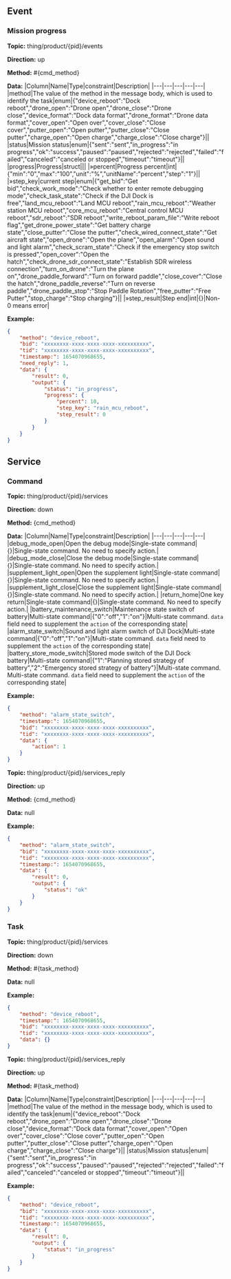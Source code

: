 




 ## Event 

### Mission progress
**Topic:** thing/product/{pid}/events

**Direction:** up

**Method:** #{cmd_method}

**Data:** 
|Column|Name|Type|constraint|Description|
|---|---|---|---|---|
 |method|The value of the method in the message body, which is used to identify the task|enum|{&#34;device_reboot&#34;:&#34;Dock reboot&#34;,&#34;drone_open&#34;:&#34;Drone open&#34;,&#34;drone_close&#34;:&#34;Drone close&#34;,&#34;device_format&#34;:&#34;Dock data format&#34;,&#34;drone_format&#34;:&#34;Drone data format&#34;,&#34;cover_open&#34;:&#34;Open over&#34;,&#34;cover_close&#34;:&#34;Close cover&#34;,&#34;putter_open&#34;:&#34;Open putter&#34;,&#34;putter_close&#34;:&#34;Close putter&#34;,&#34;charge_open&#34;:&#34;Open charge&#34;,&#34;charge_close&#34;:&#34;Close charge&#34;}||
 |status|Mission status|enum|{&#34;sent&#34;:&#34;sent&#34;,&#34;in_progress&#34;:&#34;in progress&#34;,&#34;ok&#34;:&#34;success&#34;,&#34;paused&#34;:&#34;paused&#34;,&#34;rejected&#34;:&#34;rejected&#34;,&#34;failed&#34;:&#34;failed&#34;,&#34;canceled&#34;:&#34;canceled or stopped&#34;,&#34;timeout&#34;:&#34;timeout&#34;}||
|progress|Progress|struct||| 
|»percent|Progress percent|int|{&#34;min&#34;:&#34;0&#34;,&#34;max&#34;:&#34;100&#34;,&#34;unit&#34;:&#34;%&#34;,&#34;unitName&#34;:&#34;percent&#34;,&#34;step&#34;:&#34;1&#34;}|| 
|»step_key|current step|enum|{&#34;get_bid&#34;:&#34;Get bid&#34;,&#34;check_work_mode&#34;:&#34;Check whether to enter remote debugging mode&#34;,&#34;check_task_state&#34;:&#34;Check if the DJI Dock is free&#34;,&#34;land_mcu_reboot&#34;:&#34;Land MCU reboot&#34;,&#34;rain_mcu_reboot&#34;:&#34;Weather station MCU reboot&#34;,&#34;core_mcu_reboot&#34;:&#34;Central control MCU reboot&#34;,&#34;sdr_reboot&#34;:&#34;SDR reboot&#34;,&#34;write_reboot_param_file&#34;:&#34;Write reboot flag&#34;,&#34;get_drone_power_state&#34;:&#34;Get battery charge state&#34;,&#34;close_putter&#34;:&#34;Close the putter&#34;,&#34;check_wired_connect_state&#34;:&#34;Get aircraft state&#34;,&#34;open_drone&#34;:&#34;Open the plane&#34;,&#34;open_alarm&#34;:&#34;Open sound and light alarm&#34;,&#34;check_scram_state&#34;:&#34;Check if the emergency stop switch is pressed&#34;,&#34;open_cover&#34;:&#34;Open the hatch&#34;,&#34;check_drone_sdr_connect_state&#34;:&#34;Establish SDR wireless connection&#34;,&#34;turn_on_drone&#34;:&#34;Turn the plane on&#34;,&#34;drone_paddle_forward&#34;:&#34;Turn on forward paddle&#34;,&#34;close_cover&#34;:&#34;Close the hatch&#34;,&#34;drone_paddle_reverse&#34;:&#34;Turn on reverse paddle&#34;,&#34;drone_paddle_stop&#34;:&#34;Stop Paddle Rotation&#34;,&#34;free_putter&#34;:&#34;Free Putter&#34;,&#34;stop_charge&#34;:&#34;Stop charging&#34;}|| 
|»step_result|Step end|int|{}|Non-0 means error| 

 
 
**Example:** 
```json
{
	"method": "device_reboot",
	"bid": "xxxxxxxx-xxxx-xxxx-xxxx-xxxxxxxxxx",
	"tid": "xxxxxxxx-xxxx-xxxx-xxxx-xxxxxxxxxx",
	"timestamp:": 1654070968655,
	"need_reply": 1,
	"data": {
		"result": 0,
		"output": {
			"status": "in_progress",
			"progress": {
				"percent": 10,
				"step_key": "rain_mcu_reboot",
				"step_result": 0
			}
		}
	}
}
```



 



 ## Service 

### Command
**Topic:** thing/product/{pid}/services

**Direction:** down

**Method:** {cmd_method}

**Data:**
|Column|Name|Type|constraint|Description|
|---|---|---|---|---|
|debug_mode_open|Open the debug mode|Single-state command|{}|Single-state command. No need to specify action.|
|debug_mode_close|Close the debug mode|Single-state command|{}|Single-state command. No need to specify action.|
|supplement_light_open|Open the supplement light|Single-state command|{}|Single-state command. No need to specify action.|
|supplement_light_close|Close the supplement light|Single-state command|{}|Single-state command. No need to specify action.|
|return_home|One key return|Single-state command|{}|Single-state command. No need to specify action.|
|battery_maintenance_switch|Maintenance state switch of battery|Multi-state command|{&#34;0&#34;:&#34;off&#34;,&#34;1&#34;:&#34;on&#34;}|Multi-state command.  `data` field need to supplement the `action` of the corresponding state|
|alarm_state_switch|Sound and light alarm switch of DJI Dock|Multi-state command|{&#34;0&#34;:&#34;off&#34;,&#34;1&#34;:&#34;on&#34;}|Multi-state command. `data` field need to supplement the `action` of the corresponding state|
|battery_store_mode_switch|Stored mode switch of the DJI Dock battery|Multi-state command|{&#34;1&#34;:&#34;Planning stored strategy of battery&#34;,&#34;2&#34;:&#34;Emergency stored strategy of battery&#34;}|Multi-state command. Multi-state command. `data` field need to supplement the `action` of the corresponding state|

 
 
**Example:** 
```json
{
	"method": "alarm_state_switch",
	"timestamp:": 1654070968655,
	"bid": "xxxxxxxx-xxxx-xxxx-xxxx-xxxxxxxxxx",
	"tid": "xxxxxxxx-xxxx-xxxx-xxxx-xxxxxxxxxx",
	"data": {
		"action": 1
	}
}
```



**Topic:** thing/product/{pid}/services_reply

**Direction:** up

**Method:** {cmd_method}

**Data:** null 
 
**Example:** 
```json
{
	"method": "alarm_state_switch",
	"bid": "xxxxxxxx-xxxx-xxxx-xxxx-xxxxxxxxxx",
	"tid": "xxxxxxxx-xxxx-xxxx-xxxx-xxxxxxxxxx",
	"timestamp:": 1654070968655,
	"data": {
		"result": 0,
		"output": {
			"status": "ok"
		}
	}
}
```


### Task
**Topic:** thing/product/{pid}/services

**Direction:** down

**Method:** #{task_method}

**Data:** null 
 
**Example:** 
```json
{
	"method": "device_reboot",
	"timestamp:": 1654070968655,
	"bid": "xxxxxxxx-xxxx-xxxx-xxxx-xxxxxxxxxx",
	"tid": "xxxxxxxx-xxxx-xxxx-xxxx-xxxxxxxxxx",
	"data": {}
}
```



**Topic:** thing/product/{pid}/services_reply

**Direction:** up

**Method:** #{task_method}

**Data:**
|Column|Name|Type|constraint|Description|
|---|---|---|---|---|
 |method|The value of the method in the message body, which is used to identify the task|enum|{&#34;device_reboot&#34;:&#34;Dock reboot&#34;,&#34;drone_open&#34;:&#34;Drone open&#34;,&#34;drone_close&#34;:&#34;Drone close&#34;,&#34;device_format&#34;:&#34;Dock data format&#34;,&#34;cover_open&#34;:&#34;Open over&#34;,&#34;cover_close&#34;:&#34;Close cover&#34;,&#34;putter_open&#34;:&#34;Open putter&#34;,&#34;putter_close&#34;:&#34;Close putter&#34;,&#34;charge_open&#34;:&#34;Open charge&#34;,&#34;charge_close&#34;:&#34;Close charge&#34;}||
 |status|Mission status|enum|{&#34;sent&#34;:&#34;sent&#34;,&#34;in_progress&#34;:&#34;in progress&#34;,&#34;ok&#34;:&#34;success&#34;,&#34;paused&#34;:&#34;paused&#34;,&#34;rejected&#34;:&#34;rejected&#34;,&#34;failed&#34;:&#34;failed&#34;,&#34;canceled&#34;:&#34;canceled or stopped&#34;,&#34;timeout&#34;:&#34;timeout&#34;}||

 
 
**Example:** 
```json
{
	"method": "device_reboot",
	"bid": "xxxxxxxx-xxxx-xxxx-xxxx-xxxxxxxxxx",
	"tid": "xxxxxxxx-xxxx-xxxx-xxxx-xxxxxxxxxx",
	"timestamp:": 1654070968655,
	"data": {
		"result": 0,
		"output": {
			"status": "in_progress"
		}
	}
}
```




